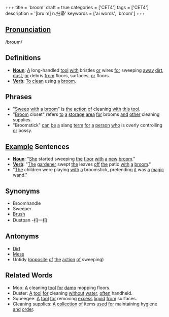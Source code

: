 +++
title = 'broom'
draft = true
categories = ['CET4']
tags = ['CET4']
description = '[bruːm] n.扫帚'
keywords = ['ai words', 'broom']
+++

## [Pronunciation](/post/pronunciation/)
/broʊm/

## Definitions
- **[Noun](/post/noun/)**: [A](/post/a/) long-handled [tool](/post/tool/) [with](/post/with/) bristles [or](/post/or/) wires [for](/post/for/) sweeping [away](/post/away/) [dirt](/post/dirt/), [dust](/post/dust/), [or](/post/or/) debris [from](/post/from/) floors, surfaces, [or](/post/or/) floors.
- **[Verb](/post/verb/)**: [To](/post/to/) [clean](/post/clean/) using [a](/post/a/) [broom](/post/broom/).

## Phrases
- "[Sweep](/post/sweep/) [with](/post/with/) [a](/post/a/) [broom](/post/broom/)" is [the](/post/the/) [action](/post/action/) [of](/post/of/) cleaning [with](/post/with/) [this](/post/this/) [tool](/post/tool/).
- "[Broom](/post/broom/) closet" refers [to](/post/to/) [a](/post/a/) [storage](/post/storage/) [area](/post/area/) [for](/post/for/) brooms [and](/post/and/) [other](/post/other/) cleaning supplies.
- "Broomstick" [can](/post/can/) [be](/post/be/) [a](/post/a/) slang [term](/post/term/) [for](/post/for/) [a](/post/a/) [person](/post/person/) [who](/post/who/) is overly controlling [or](/post/or/) bossy.

## [Example](/post/example/) Sentences
- **[Noun](/post/noun/)**: "[She](/post/she/) started sweeping [the](/post/the/) [floor](/post/floor/) [with](/post/with/) [a](/post/a/) [new](/post/new/) [broom](/post/broom/)."
- **[Verb](/post/verb/)**: "[The](/post/the/) [gardener](/post/gardener/) swept [the](/post/the/) leaves [off](/post/off/) [the](/post/the/) patio [with](/post/with/) [a](/post/a/) [broom](/post/broom/)."
- "[The](/post/the/) children were playing [with](/post/with/) [a](/post/a/) broomstick, pretending [it](/post/it/) was [a](/post/a/) [magic](/post/magic/) wand."

## Synonyms
- Broomhandle
- Sweeper
- [Brush](/post/brush/)
- Dustpan
-扫一扫

## Antonyms
- [Dirt](/post/dirt/)
- [Mess](/post/mess/)
- Untidy ([opposite](/post/opposite/) [of](/post/of/) [the](/post/the/) [action](/post/action/) [of](/post/of/) sweeping)

## Related Words
- Mop: [A](/post/a/) cleaning [tool](/post/tool/) [for](/post/for/) [damp](/post/damp/) mopping floors.
- Duster: [A](/post/a/) [tool](/post/tool/) [for](/post/for/) cleaning [without](/post/without/) [water](/post/water/), [often](/post/often/) handheld.
- Squeegee: [A](/post/a/) [tool](/post/tool/) [for](/post/for/) removing [excess](/post/excess/) [liquid](/post/liquid/) [from](/post/from/) surfaces.
- Cleaning supplies: [A](/post/a/) [collection](/post/collection/) [of](/post/of/) items [used](/post/used/) [for](/post/for/) maintaining hygiene [and](/post/and/) [order](/post/order/).
